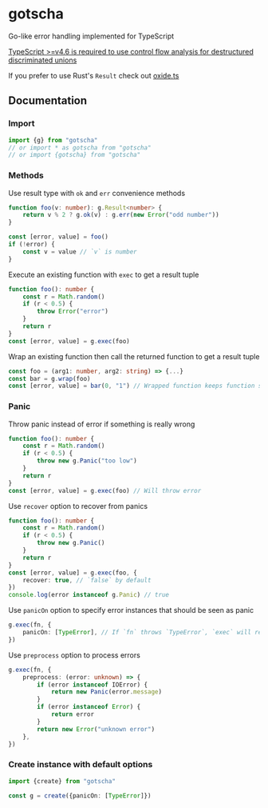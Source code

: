 # gotscha

Go-like error handling implemented for TypeScript

[TypeScript >=v4.6
is required to use control flow analysis for destructured discriminated unions](https://www.typescriptlang.org/docs/handbook/release-notes/typescript-4-6.html#control-flow-analysis-for-destructured-discriminated-unions)

If you prefer to use Rust's `Result` check out [oxide.ts](https://github.com/traverse1984/oxide.ts)

## Documentation

### Import

```ts
import {g} from "gotscha"
// or import * as gotscha from "gotscha"
// or import {gotscha} from "gotscha"
```

### Methods

Use result type with `ok` and `err` convenience methods

```ts
function foo(v: number): g.Result<number> {
	return v % 2 ? g.ok(v) : g.err(new Error("odd number"))
}

const [error, value] = foo()
if (!error) {
	const v = value // `v` is number
}
```

Execute an existing function with `exec` to get a result tuple

```ts
function foo(): number {
	const r = Math.random()
	if (r < 0.5) {
		throw Error("error")
	}
	return r
}
const [error, value] = g.exec(foo)
```

Wrap an existing function then call the returned function to get a result tuple

```ts
const foo = (arg1: number, arg2: string) => {...}
const bar = g.wrap(foo)
const [error, value] = bar(0, "1") // Wrapped function keeps function signature
```

### Panic

Throw panic instead of error if something is really wrong

```ts
function foo(): number {
	const r = Math.random()
	if (r < 0.5) {
		throw new g.Panic("too low")
	}
	return r
}
const [error, value] = g.exec(foo) // Will throw error
```

Use `recover` option to recover from panics

```ts
function foo(): number {
	const r = Math.random()
	if (r < 0.5) {
		throw new g.Panic()
	}
	return r
}
const [error, value] = g.exec(foo, {
	recover: true, // `false` by default
})
console.log(error instanceof g.Panic) // true
```

Use `panicOn` option to specify error instances that should be seen as panic

```ts
g.exec(fn, {
	panicOn: [TypeError], // If `fn` throws `TypeError`, `exec` will rethrow it
})
```

Use `preprocess` option to process errors

```ts
g.exec(fn, {
	preprocess: (error: unknown) => {
		if (error instanceof IOError) {
			return new Panic(error.message)
		}
		if (error instanceof Error) {
			return error
		}
		return new Error("unknown error")
	},
})
```

### Create instance with default options

```ts
import {create} from "gotscha"

const g = create({panicOn: [TypeError]})
```

